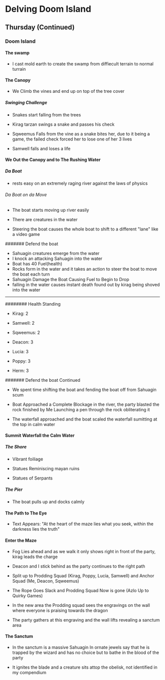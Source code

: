 # Delving Doom Island

## Thursday (Continued)

### Doom Island

#### The swamp

- I cast mold earth to create the swamp from diffiecult terrain to normal turrain

#### The Canopy

- We Climb the vines and end up on top of the tree cover

##### Swinging Challenge

- Snakes start falling from the trees

- Kirag tarzan swings a snake and passes his check

- Sqweemus Falls from the vine as a snake bites her, due to it being a game, the failed check forced her to lose one of her 3 lives

- Samwell falls and loses a life

#### We Out the Canopy and to The Rushing Water

##### Da Boat

- rests easy on an extremely raging river against the laws of physics

###### Da Boat on da Move

- The boat starts moving up river easily

- There are creatures in the water

- Steering the boat causes the whole boat to shift to a different "lane" like a video game

####### Defend the boat

- Sahuagin creatures emerge from the water
- I knock an attacking Sahuagin into the water
- Boat has 40 Fuel(health)
- Rocks form in the water and it takes an action to steer the boat to move the boat each turn
- Sahuagin Damage the Boat Causing Fuel to Begin to Drop
- falling in the water causes instant death found out by kirag being shoved into the water

---

######## Health Standing

- Kirag: 2

- Samwell: 2

- Sqweemus: 2

- Deacon: 3

- Lucia: 3

- Poppy: 3

- Herm: 3

####### Defend the boat Continued

- We spent time shifting the boat and fending the boat off from Sahuagin scum

- Boat Approached a Complete Blockage in the river, the party blasted the rock finished by Me Launching a pen through the rock obliterating it

- The waterfall approached and the boat scaled the waterfall sumitting at the top in calm water

#### Summit Waterfall the Calm Water

##### The Shore

- Vibrant foiliage

- Statues Reminiscing mayan ruins

- Statues of Serpants

##### The Pier

- The boat pulls up and docks calmly

#### The Path to The Eye

- Text Appears: "At the heart of the maze lies what you seek, within the darkness lies the truth"

#### Enter the Maze

- Fog Lies ahead and as we walk it only shows right in front of the party, kirag leads the charge

- Deacon and I stick behind as the party continues to the right path

- Split up to Prodding Squad (Kirag, Poppy, Lucia, Samwell) and Anchor Squad (Me, Deacon, Sqweemus)

- The Rope Goes Slack and Prodding Squad Now is gone (Azlo Up to Quirky Games)

- In the new area the Prodding squad sees the engravings on the wall where everyone is praising towards the dragon
- The party gathers at this engraving and the wall lifts revealing a sanctum area

#### The Sanctum

- In the sanctum is a massive Sahuagin In ornate jewels say that he is trapped by the wizard and has no choice but to bathe in the blood of the party

- It ignites the blade and a creature sits attop the obelisk, not identified in my compendium

